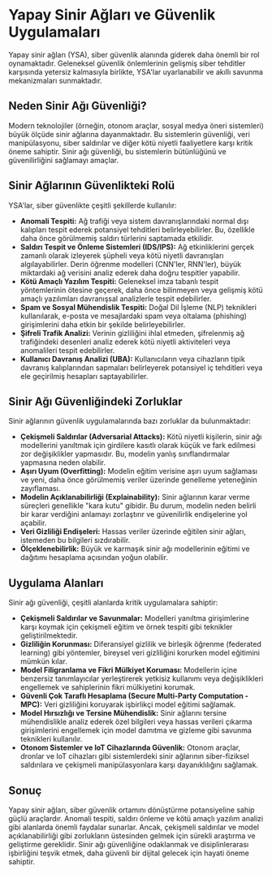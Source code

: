 # Yapay Sinir Ağları ve Güvenlik Uygulamaları

Yapay sinir ağları (YSA), siber güvenlik alanında giderek daha önemli bir rol oynamaktadır. Geleneksel güvenlik önlemlerinin gelişmiş siber tehditler karşısında yetersiz kalmasıyla birlikte, YSA'lar uyarlanabilir ve akıllı savunma mekanizmaları sunmaktadır.

## Neden Sinir Ağı Güvenliği?

Modern teknolojiler (örneğin, otonom araçlar, sosyal medya öneri sistemleri) büyük ölçüde sinir ağlarına dayanmaktadır. Bu sistemlerin güvenliği, veri manipülasyonu, siber saldırılar ve diğer kötü niyetli faaliyetlere karşı kritik öneme sahiptir. Sinir ağı güvenliği, bu sistemlerin bütünlüğünü ve güvenilirliğini sağlamayı amaçlar.

## Sinir Ağlarının Güvenlikteki Rolü

YSA'lar, siber güvenlikte çeşitli şekillerde kullanılır:

*   **Anomali Tespiti:** Ağ trafiği veya sistem davranışlarındaki normal dışı kalıpları tespit ederek potansiyel tehditleri belirleyebilirler. Bu, özellikle daha önce görülmemiş saldırı türlerini saptamada etkilidir.
*   **Saldırı Tespit ve Önleme Sistemleri (IDS/IPS):** Ağ etkinliklerini gerçek zamanlı olarak izleyerek şüpheli veya kötü niyetli davranışları algılayabilirler. Derin öğrenme modelleri (CNN'ler, RNN'ler), büyük miktardaki ağ verisini analiz ederek daha doğru tespitler yapabilir.
*   **Kötü Amaçlı Yazılım Tespiti:** Geleneksel imza tabanlı tespit yöntemlerinin ötesine geçerek, daha önce bilinmeyen veya gelişmiş kötü amaçlı yazılımları davranışsal analizlerle tespit edebilirler.
*   **Spam ve Sosyal Mühendislik Tespiti:** Doğal Dil İşleme (NLP) teknikleri kullanılarak, e-posta ve mesajlardaki spam veya oltalama (phishing) girişimlerini daha etkin bir şekilde belirleyebilirler.
*   **Şifreli Trafik Analizi:** Verinin gizliliğini ihlal etmeden, şifrelenmiş ağ trafiğindeki desenleri analiz ederek kötü niyetli aktiviteleri veya anomalileri tespit edebilirler.
*   **Kullanıcı Davranış Analizi (UBA):** Kullanıcıların veya cihazların tipik davranış kalıplarından sapmaları belirleyerek potansiyel iç tehditleri veya ele geçirilmiş hesapları saptayabilirler.

## Sinir Ağı Güvenliğindeki Zorluklar

Sinir ağlarının güvenlik uygulamalarında bazı zorluklar da bulunmaktadır:

*   **Çekişmeli Saldırılar (Adversarial Attacks):** Kötü niyetli kişilerin, sinir ağı modellerini yanıltmak için girdilere kasıtlı olarak küçük ve fark edilmesi zor değişiklikler yapmasıdır. Bu, modelin yanlış sınıflandırmalar yapmasına neden olabilir.
*   **Aşırı Uyum (Overfitting):** Modelin eğitim verisine aşırı uyum sağlaması ve yeni, daha önce görülmemiş veriler üzerinde genelleme yeteneğinin zayıflaması.
*   **Modelin Açıklanabilirliği (Explainability):** Sinir ağlarının karar verme süreçleri genellikle "kara kutu" gibidir. Bu durum, modelin neden belirli bir karar verdiğini anlamayı zorlaştırır ve güvenilirlik endişelerine yol açabilir.
*   **Veri Gizliliği Endişeleri:** Hassas veriler üzerinde eğitilen sinir ağları, istemeden bu bilgileri sızdırabilir.
*   **Ölçeklenebilirlik:** Büyük ve karmaşık sinir ağı modellerinin eğitimi ve dağıtımı hesaplama açısından yoğun olabilir.

## Uygulama Alanları

Sinir ağı güvenliği, çeşitli alanlarda kritik uygulamalara sahiptir:

*   **Çekişmeli Saldırılar ve Savunmalar:** Modelleri yanıltma girişimlerine karşı koymak için çekişmeli eğitim ve örnek tespiti gibi teknikler geliştirilmektedir.
*   **Gizliliğin Korunması:** Diferansiyel gizlilik ve birleşik öğrenme (federated learning) gibi yöntemler, bireysel veri gizliliğini korurken model eğitimini mümkün kılar.
*   **Model Filigranlama ve Fikri Mülkiyet Koruması:** Modellerin içine benzersiz tanımlayıcılar yerleştirerek yetkisiz kullanımı veya değişiklikleri engellemek ve sahiplerinin fikri mülkiyetini korumak.
*   **Güvenli Çok Taraflı Hesaplama (Secure Multi-Party Computation - MPC):** Veri gizliliğini koruyarak işbirlikçi model eğitimi sağlamak.
*   **Model Hırsızlığı ve Tersine Mühendislik:** Sinir ağlarını tersine mühendislikle analiz ederek özel bilgileri veya hassas verileri çıkarma girişimlerini engellemek için model damıtma ve gizleme gibi savunma teknikleri kullanılır.
*   **Otonom Sistemler ve IoT Cihazlarında Güvenlik:** Otonom araçlar, dronlar ve IoT cihazları gibi sistemlerdeki sinir ağlarının siber-fiziksel saldırılara ve çekişmeli manipülasyonlara karşı dayanıklılığını sağlamak.

## Sonuç

Yapay sinir ağları, siber güvenlik ortamını dönüştürme potansiyeline sahip güçlü araçlardır. Anomali tespiti, saldırı önleme ve kötü amaçlı yazılım analizi gibi alanlarda önemli faydalar sunarlar. Ancak, çekişmeli saldırılar ve model açıklanabilirliği gibi zorlukların üstesinden gelmek için sürekli araştırma ve geliştirme gereklidir. Sinir ağı güvenliğine odaklanmak ve disiplinlerarası işbirliğini teşvik etmek, daha güvenli bir dijital gelecek için hayati öneme sahiptir. 